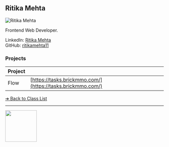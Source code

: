 <style>@import url("//readme.codeadam.ca/readme.css");</style>

## Ritika Mehta

![Ritika Mehta](../images/ritikamehta11.jpg)

Frontend Web Developer.

LinkedIn: [Ritika Mehta](https://www.linkedin.com/in/me-ritika-mehta/)  
GitHub: [ritikamehta11](https://github.com/ritikamehta11)  

### Projects

| Project | |
| - | - |
| Flow | [https://tasks.brickmmo.com/](https://tasks.brickmmo.com/) |

[&#10132; Back to Class List](/)

---

<a href="https://brickmmo.com">
<img src="https://brickmmo.com/images/brickmmo-logo-horizontal.jpg" width="100">
</a>